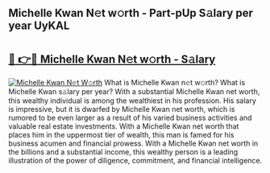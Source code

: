 ## Michelle Kwan N𝚎t w𝚘rth - Part-pUp S𝚊lary per year UyKAL

# <h2><a href="http://gc1kwiw.nevu.top/?p=Michelle+Kwan">🔗 👉🔴 Michelle Kwan N𝚎t w𝚘rth - S𝚊lary</a></h2>

[![Michelle Kwan N𝚎t W𝚘rth](https://i.imgur.com/Oavwk0R.jpeg)](http://gc1kwiw.nevu.top/?p=Michelle+Kwan)
What is Michelle Kwan n𝚎t w𝚘rth? What is Michelle Kwan s𝚊lary per year?
With a substantial Michelle Kwan net worth, this wealthy individual is among the wealthiest in his profession. His salary is impressive, but it is dwarfed by Michelle Kwan net worth, which is rumored to be even larger as a result of his varied business activities and valuable real estate investments. With a Michelle Kwan net worth that places him in the uppermost tier of wealth, this man is famed for his business acumen and financial prowess. With a Michelle Kwan net worth in the billions and a substantial income, this wealthy person is a leading illustration of the power of diligence, commitment, and financial intelligence.
